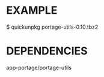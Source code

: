 EXAMPLE
=======

$ quickunpkg portage-utils-0.10.tbz2

DEPENDENCIES
============

app-portage/portage-utils
